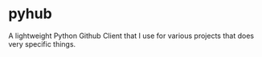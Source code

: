 # pyhub
A lightweight Python Github Client that I use for various projects that does very specific things.
